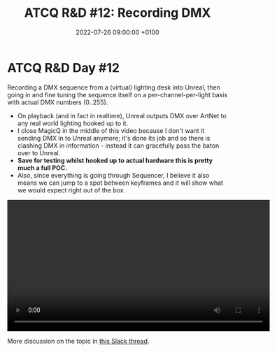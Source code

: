 ﻿---
layout: post 
title:  "ATCQ R&D #12: Recording DMX"
date:   2022-07-26 09:00:00 +0100 
categories: [unreal, atcq, dmx]
---

# ATCQ R&D Day #12

Recording a DMX sequence from a (virtual) lighting desk into Unreal, then going in and fine tuning the sequence itself on a per-channel-per-light basis with actual DMX numbers (0..255).
- On playback (and in fact in realtime), Unreal outputs DMX over ArtNet to any real world lighting hooked up to it.
- I close MagicQ in the middle of this video because I don't want it sending DMX in to Unreal anymore; it's done its job and so there is clashing DMX in information - instead it can gracefully pass the baton over to Unreal.
- **Save for testing whilst hooked up to actual hardware this is pretty much a full POC.**
- Also, since everything is going through Sequencer, I believe it also means we can jump to a spot between keyframes and it will show what we would expect right out of the box.

<video controls width="600">
    <source src="/docs/assets/videos/2022-07-26 09-32-13.webm"
            type="video/webm">
</video>

More discussion on the topic in [this Slack thread](https://marshmallowlf.slack.com/archives/C03NLDUAE5P/p1658828990712949).
